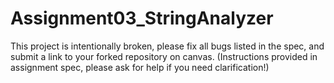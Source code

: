 # Assignment03_StringAnalyzer
This project is intentionally broken, please fix all bugs listed in the spec, and submit a link to your forked repository on canvas. (Instructions provided in assignment spec, please ask for help if you need clarification!)
